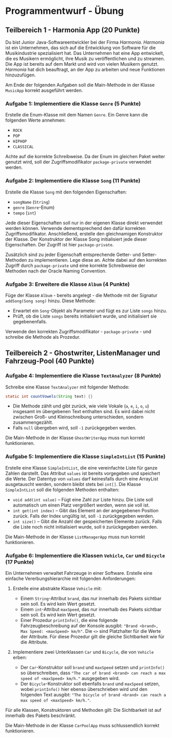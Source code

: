 # Programmentwurf - Übung

## Teilbereich 1 - Harmonia App (20 Punkte)

Du bist Junior Java-Softwareentwickler bei der Firma *Harmonia*. *Harmonia* ist ein Unternehmen, das sich auf die
Entwicklung von Software für die Musikindustrie spezialisiert hat. Das Unternehmen hat eine App entwickelt, die es
Musikern ermöglicht, ihre Musik zu veröffentlichen und zu streamen. Die App ist bereits auf dem Markt und wird von
vielen Musikern genutzt. *Harmonia* hat dich beauftragt, an der App zu arbeiten und neue Funktionen hinzuzufügen.

Am Ende der folgenden Aufgaben soll die Main-Methode in der Klasse `MusicApp` korrekt ausgeführt werden.

### Aufgabe 1: Implementiere die Klasse `Genre` (5 Punkte)

Erstelle die Enum-Klasse mit dem Namen `Genre`. Ein Genre kann die folgenden Werte annehmen:

- `ROCK`
- `POP`
- `HIPHOP`
- `CLASSICAL`

Achte auf die korrekte Schreibweise. Da der Enum im gleichen Paket weiter genutzt wird, soll der Zugriffsmodifikator
`package-private` verwendet werden.

### Aufgabe 2: Implementiere die Klasse `Song` (11 Punkte)

Erstelle die Klasse `Song` mit den folgenden Eigenschaften:

- `songName` (`String`)
- `genre` (`Genre`-Enum)
- `tempo` (`int`)

Jede dieser Eigenschaften soll nur in der eigenen Klasse direkt verwendet werden können. Verwende dementsprechend den
dafür korrekten Zugriffsmodifikator. Anschließend, erstelle den gleichnamigen Konstruktor der Klasse. Der Konstruktor
der Klasse Song initialisiert jede dieser Eigenschaften. Der Zugriff ist hier `package-private`.

Zusätzlich sind zu jeder Eigenschaft entsprechende Getter- und Setter-Methoden zu implementieren. Lege diese an. Achte
dabei auf den korrekten Zugriff durch `package-private` und eine korrekte Schreibweise der Methoden nach der Oracle
Naming Convention.

### Aufgabe 3: Erweitere die Klasse `Album` (4 Punkte)

Füge der Klasse `Album` - bereits angelegt - die Methode mit der Signatur `addSong(Song song)` hinzu. Diese Methode:

- Erwartet ein `Song`-Objekt als Parameter und fügt es zur Liste `songs` hinzu.
- Prüft, ob die Liste `songs` bereits initialisiert wurde, und initialisiert sie gegebenenfalls.

Verwende den korrekten Zugriffsmodifikator - `package-private` - und schreibe die Methode als Prozedur.

## Teilbereich 2 - Ghostwriter, ListenManager und Fahrzeug-Pool (40 Punkte)

### Aufgabe 4: Implementiere die Klasse `TextAnalyzer` (8 Punkte)

Schreibe eine Klasse `TextAnalyzer` mit folgender Methode:

```java
static int countVowels(String text) {}
```

- Die Methode zählt und gibt zurück, wie viele Vokale (`a`, `e`, `i`, `o`, `u`) insgesamt im übergebenen Text enthalten
sind. Es wird dabei nicht zwischen Groß- und Kleinschreibung unterschieden, sondern zusammengezählt.
- Falls `null` übergeben wird, soll `-1` zurückgegeben werden.

Die Main-Methode in der Klasse `GhostWriterApp` muss nun korrekt funktionieren.

### Aufgabe 5: Implementiere die Klasse `SimpleIntList` (15 Punkte)

Erstelle eine Klasse `SimpleIntList`, die eine vereinfachte Liste für ganze Zahlen darstellt. Das Attribut `values` ist
bereits vorgegeben und speichert die Werte. Der Datentyp von `values` darf keinesfalls durch eine ArrayList ausgetauscht
werden, sondern bleibt stets bei `int[]`. Die Klasse `SimpleIntList` soll die folgenden Methoden enthalten:

- `void add(int value)` – Fügt eine Zahl zur Liste hinzu. Die Liste soll automatisch um einen Platz vergrößert werden,
wenn sie voll ist.
- `int get(int index)` – Gibt das Element an der angegebenen Position zurück. Falls der Index ungültig ist, soll `-1`
zurückgegeben werden.
- `int size()` – Gibt die Anzahl der gespeicherten Elemente zurück. Falls die Liste noch nicht initialisiert wurde, soll
`0` zurückgegeben werden.

Die Main-Methode in der Klasse `ListManagerApp` muss nun korrekt funktionieren.

### Aufgabe 6: Implementiere die Klassen `Vehicle`, `Car` und `Bicycle` (17 Punkte)

Ein Unternehmen verwaltet Fahrzeuge in einer Software. Erstelle eine einfache Vererbungshierarchie mit folgenden
Anforderungen:

1. Erstelle eine abstrakte Klasse `Vehicle` mit:
   - Einem `String`-Attribut `brand`, das nur innerhalb des Pakets sichtbar sein soll. Es wird kein Wert gesetzt.
   - Einem `int`-Attribut `maxSpeed`, das nur innerhalb des Pakets sichtbar sein soll. Es wird kein Wert gesetzt.
   - Einer Prozedur `printInfo()`, die eine folgende Fahrzeugbeschreibung auf der Konsole ausgibt:
   `"Brand <brand>, Max Speed: <maxSpeed> km/h"`. Die `<>` sind Platzhalter für die Werte der Attribute. Für diese
   Prozedur gilt die gleiche Sichtbarkeit wie für die Attribute.
   
2. Implementiere zwei Unterklassen `Car` und `Bicycle`, die von `Vehicle` erben:
   - Der `Car`-Konstruktor soll `brand` und `maxSpeed` setzen und `printInfo()` so überschreiben, dass
   `"The car of brand <brand> can reach a max speed of <maxSpeed> km/h."` ausgegeben wird.
   - Der `Bicycle`-Konstruktor soll ebenfalls `brand` und `maxSpeed` setzen, wobei `printInfo()` hier ebenso
   überschrieben wird und den folgenden Text ausgibt:
   `"The bicycle of brand <brand> can reach a max speed of <maxSpeed> km/h."`.

Für alle Klassen, Konstruktoren und Methoden gilt: Die Sichtbarkeit ist auf innerhalb des Pakets beschränkt.

Die Main-Methode in der Klasse `CarPoolApp` muss schlussendlich korrekt funktionieren.